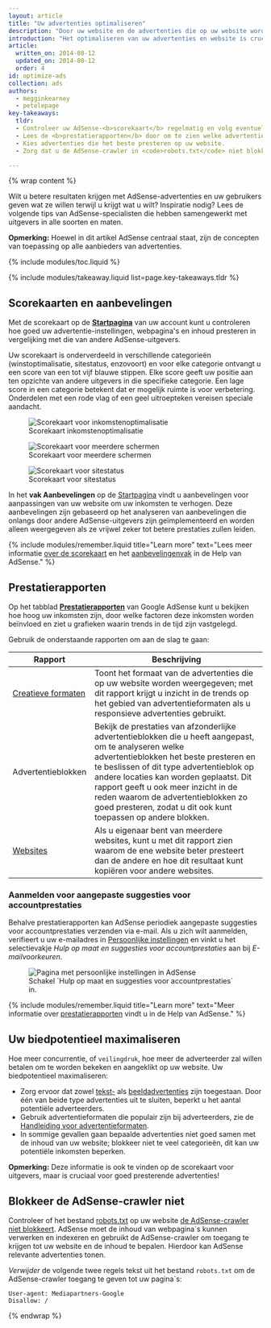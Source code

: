 ```yaml
---
layout: article
title: "Uw advertenties optimaliseren"
description: "Door uw website en de advertenties die op uw website worden weergegeven te optimaliseren, kunt u de kwaliteit van de getoonde advertenties verbeteren en uw inkomstenpotentieel vergroten."
introduction: "Het optimaliseren van uw advertenties en website is cruciaal als het gaat om het succes van uw doelen. Optimalisatie kan helpen uw advertentieopbrengsten te verhogen, de gebruikersvriendelijkheid van uw website te verbeteren, meer verkeer te genereren en andere doelen te behalen."
article:
  written_on: 2014-08-12
  updated_on: 2014-08-12
  order: 4
id: optimize-ads
collection: ads
authors:
  - megginkearney
  - petelepage
key-takeaways:
  tldr:
  - Controleer uw AdSense-<b>scorekaart</b> regelmatig en volg eventuele <b>aanbevelingen</b> op.
  - Lees de <b>prestatierapporten</b> door om te zien welke advertenties het meest waardevol zijn voor u en uw gebruikers.
  - Kies advertenties die het beste presteren op uw website.
  - Zorg dat u de AdSense-crawler in <code>robots.txt</code> niet blokkeert.

---
```


{% wrap content %}

Wilt u betere resultaten krijgen met AdSense-advertenties en uw gebruikers geven wat ze willen terwijl u krijgt wat u wilt? Inspiratie nodig?
Lees de volgende tips van AdSense-specialisten die hebben samengewerkt met uitgevers in alle soorten en maten.

<b>Opmerking:</b> Hoewel in dit artikel AdSense centraal staat, zijn de concepten van toepassing op alle aanbieders van advertenties.

{% include modules/toc.liquid %}

{% include modules/takeaway.liquid list=page.key-takeaways.tldr %}

## Scorekaarten en aanbevelingen

Met de scorekaart op de <b>[Startpagina](https://www.google.com/adsense/app#home)</b> van uw account kunt u controleren hoe goed uw advertentie-instellingen, webpagina's en inhoud presteren in vergelijking met die van andere AdSense-uitgevers.

Uw scorekaart is onderverdeeld in verschillende categorieën (winstoptimalisatie, sitestatus, enzovoort) en voor elke categorie ontvangt u een score van een tot vijf blauwe stippen. Elke score geeft uw positie aan ten opzichte van andere uitgevers in die specifieke categorie. Een lage score in een categorie betekent dat er mogelijk ruimte is voor verbetering. Onderdelen met een rode vlag of een geel uitroepteken vereisen speciale aandacht.

<figure>
  <img src="images/optimization_score.png" alt="Scorekaart voor inkomstenoptimalisatie">
  <figcaption>Scorekaart inkomstenoptimalisatie</figcaption>
</figure>

<figure>
  <img src="images/multiscreen_score.png" alt="Scorekaart voor meerdere schermen">
  <figcaption>Scorekaart voor meerdere schermen</figcaption>
</figure>

<figure>
  <img src="images/site_score.png" alt="Scorekaart voor sitestatus">
  <figcaption>Scorekaart voor sitestatus</figcaption>
</figure>



In het <b>vak Aanbevelingen</b> op de [Startpagina](https://www.google.com/adsense/app#home) vindt u aanbevelingen voor aanpassingen van uw website om uw inkomsten te verhogen. 
Deze aanbevelingen zijn gebaseerd op het analyseren van aanbevelingen die onlangs door andere AdSense-uitgevers zijn geïmplementeerd en worden alleen weergegeven als ze vrijwel zeker tot betere prestaties zullen leiden.

{% include modules/remember.liquid title="Learn more" text="Lees meer informatie <a href='https://support.google.com/adsense/answer/3006004'>over de scorekaart</a> en het <a href='https://support.google.com/adsense/answer/1725006'>aanbevelingenvak</a> in de Help van AdSense." %}

## Prestatierapporten

Op het tabblad <b>[Prestatierapporten](https://www.google.com/adsense/app#viewreports)</b> van Google AdSense kunt u bekijken hoe hoog uw inkomsten zijn, door welke factoren deze inkomsten worden beïnvloed en ziet u grafieken waarin trends in de tijd zijn vastgelegd.

Gebruik de onderstaande rapporten om aan de slag te gaan:

<table class="table-2">
  <colgroup>
    <col span="1">
    <col span="1">
  </colgroup>
  <thead>
    <tr>
      <th>Rapport</th>
      <th>Beschrijving</th>
    </tr>
  </thead>
  <tbody>
    <tr>
      <td data-th="Rapport">
        <a href="https://support.google.com/adsense/answer/3540509">Creatieve formaten</a>
      </td>
      <td data-th="Beschrijving">
        Toont het formaat van de advertenties die op uw website worden weergegeven; met dit rapport krijgt u inzicht in de trends op het gebied van advertentieformaten als u responsieve advertenties gebruikt.
      </td>
    </tr>
    <tr>
      <td data-th="Rapport">
        Advertentieblokken
      </td>
      <td data-th="Beschrijving">
        Bekijk de prestaties van afzonderlijke advertentieblokken die u heeft aangepast, om te analyseren welke advertentieblokken het beste presteren en te beslissen of dit type advertentieblok op andere locaties kan worden geplaatst. Dit rapport geeft u ook meer inzicht in de reden waarom de advertentieblokken zo goed presteren, zodat u dit ook kunt toepassen op andere blokken.
      </td>
    </tr>
    <tr>
      <td data-th="Rapport"> <a href="https://support.google.com/adsense/answer/1407511">Websites</a>
      </td>
      <td data-th="Beschrijving">
        Als u eigenaar bent van meerdere websites, kunt u met dit rapport zien waarom de ene website beter presteert dan de andere en hoe dit resultaat kunt kopiëren voor andere websites.
      </td>
    </tr>
  </tbody>
</table>

### Aanmelden voor aangepaste suggesties voor accountprestaties

Behalve prestatierapporten kan AdSense periodiek aangepaste suggesties voor accountprestaties verzenden via e-mail. Als u zich wilt aanmelden, verifieert u uw e-mailadres in [Persoonlijke instellingen](https://www.google.com/adsense/app#personalSettings) en vinkt u het selectievakje *Hulp op maat en suggesties voor accountprestaties* aan bij *E-mailvoorkeuren*.

<figure>
  <img src="images/adsense-emails.jpg" srcset="images/adsense-emails.jpg 1x, images/adsense-emails-2x.jpg 2x" alt="Pagina met persoonlijke instellingen in AdSense">
  <figcaption>Schakel `Hulp op maat en suggesties voor accountprestaties` in.</figcaption>
</figure>

{% include modules/remember.liquid title="Learn more" text="Meer informatie over <a href='https://support.google.com/adsense/answer/160562'>prestatierapporten</a> vindt u in de Help van AdSense." %}

## Uw biedpotentieel maximaliseren

Hoe meer concurrentie, of `veilingdruk`, hoe meer de adverteerder zal willen betalen om te worden bekeken en aangeklikt op uw website. Uw biedpotentieel maximaliseren:

* Zorg ervoor dat zowel [tekst-](https://support.google.com/adsense/answer/185665) als [beeldadvertenties](https://support.google.com/adsense/answer/185666) zijn toegestaan. Door één van beide type advertenties uit te sluiten, beperkt u het aantal potentiële adverteerders.
* Gebruik advertentieformaten die populair zijn bij adverteerders, zie de [Handleiding voor advertentieformaten](https://support.google.com/adsense/answer/6002621).
* In sommige gevallen gaan bepaalde advertenties niet goed samen met de inhoud van uw website; blokkeer niet te veel categorieën, dit kan uw potentiële inkomsten beperken.

<b>Opmerking:</b> Deze informatie is ook te vinden op de scorekaart voor uitgevers, maar is cruciaal voor goed presterende advertenties!

## Blokkeer de AdSense-crawler niet

Controleer of het bestand [robots.txt](https://support.google.com/webmasters/answer/6062608) op uw website [de AdSense-crawler niet blokkeert](https://support.google.com/adsense/answer/10532).
AdSense moet de inhoud van webpagina`s kunnen verwerken en indexeren en gebruikt de AdSense-crawler om toegang te krijgen tot uw website en de inhoud te bepalen. Hierdoor kan AdSense relevante advertenties tonen.

*Verwijder* de volgende twee regels tekst uit het bestand `robots.txt` om de AdSense-crawler toegang te geven tot uw pagina`s:

    User-agent: Mediapartners-Google
    Disallow: /



{% endwrap %}

